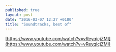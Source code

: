 ```yaml
---
published: true
layout: post
date: "2016-03-07 12:27 +0100"
title: "Soundtracks, best of"
---
```


[https://www.youtube.com/watch?v=vReyqicjZMI](https://www.youtube.com/watch?v=vReyqicjZMI)
